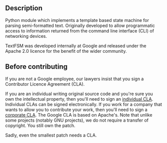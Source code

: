 ## Description ##

Python module which implements a template based state machine for parsing semi-formatted text. Originally developed to allow programmatic access to information returned from the command line interface (CLI) of networking devices.

TextFSM was developed internally at Google and released under the Apache 2.0 licence for the benefit of the wider community.

## Before contributing ##

If you are not a Google employee, our lawyers insist that you sign a Contributor Licence Agreement (CLA).

If you are an individual writing original source code and you're sure you own the intellectual property, then you'll need to sign an [individual CLA](http://code.google.com/legal/individual-cla-v1.0.html). Individual CLAs can be signed electronically.
If you work for a company that wants to allow you to contribute your work, then you'll need to sign a [corporate CLA](http://code.google.com/legal/corporate-cla-v1.0.html).
The Google CLA is based on Apache's. Note that unlike some projects (notably GNU projects), we do not require a transfer of copyright. You still own the patch.

Sadly, even the smallest patch needs a CLA.
